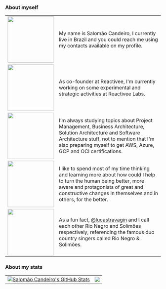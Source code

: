 ### About myself

<table>
  <tr>
    <td>
      <img align="center" src="https://user-images.githubusercontent.com/6067306/200113724-d956808b-5ba2-4a0e-9786-559984ddeb06.gif" width="150" />
    </td>
    <td align="left" width="95%">
      My name is Salomão Candeiro, I currently live in Brazil and you could reach me using my contacts available on my profile.
    </td>
  </tr>
  <tr>
    <td>
      <img align="center" src="https://user-images.githubusercontent.com/6067306/200111808-9c3d4831-dc96-4b92-b6aa-ca4c6c8069d0.gif" width="150" />
    </td>
    <td align="left" width="95%">
      As co-founder at Reactivee, I'm currently working on some experimental and strategic activities at Reactivee Labs.
    </td>
  </tr>
  <tr>
    <td>
      <img align="center" src="https://user-images.githubusercontent.com/6067306/200113845-25d2831c-ab0f-4da1-bed5-b1d53d957262.gif" width="150" />
    </td>
    <td align="left" width="95%">
      I’m always studying topics about Project Management, Business Architecture, Solution Architecture and Software Architecture stuff, not to mention that I'm also preparing myself to get AWS, Azure, GCP and OCI certifications.
    </td>
  </tr>
    <td>
      <img align="center" src="https://user-images.githubusercontent.com/6067306/200113449-9b851996-98fe-43bf-8fc6-13553624c6a5.gif" width="150" />
    </td>
    <td align="left" width="95%">
      I like to spend most of my time thinking and learning more about how could I help to turn the human being better, more aware and protagonists of great and constructive changes in themselves and in others, for the better.
    </td>
  </tr>
  <tr>
    <td>
      <img align="center" src="https://user-images.githubusercontent.com/6067306/200113919-cc30a250-b237-4686-91be-3ed992ac034b.gif" width="150" />
    </td>
    <td align="left" width="95%">
      As a fun fact, <a href="https://github.com/lucastravagin" target="blank">@lucastravagin</a> and I call each other Rio Negro and Solimões respectively, referencing the famous duo country singers called Rio Negro & Solimões.
    </td>
  </tr>
</table>

### About my stats

<table>
  <tr>
    <td>
      <a href="https://github.com/c0nf1gur4t0r/github-readme-stats">
        <img align="center" src="https://github-readme-stats.vercel.app/api?username=scandeiro&show_icons=true&include_all_commits=true&theme=buefy&hide_border=true"           alt="Salomão Candeiro's GitHub Stats" />
      </a>
    </td>
    <td>
      <a href="https://github.com/c0nf1gur4t0r/github-readme-stats">
        <img align="center" src="https://github-readme-stats.vercel.app/api/top-langs/?username=scandeiro&layout=compact&theme=buefy&hide_border=true" />
      </a>
    </td>
  </tr>
</table>
